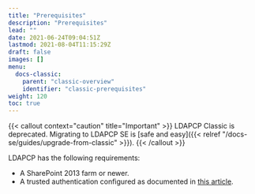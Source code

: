 ```yaml
---
title: "Prerequisites"
description: "Prerequisites"
lead: ""
date: 2021-06-24T09:04:51Z
lastmod: 2021-08-04T11:15:29Z
draft: false
images: []
menu: 
  docs-classic:
    parent: "classic-overview"
    identifier: "classic-prerequisites"
weight: 120
toc: true
---
```


{{< callout context="caution" title="Important" >}} LDAPCP Classic is deprecated. Migrating to LDAPCP SE is [safe and easy]({{< relref "/docs-se/guides/upgrade-from-classic" >}}). {{< /callout >}}

LDAPCP has the following requirements:

- A SharePoint 2013 farm or newer.
- A trusted authentication configured as documented in [this article](https://docs.microsoft.com/en-us/sharepoint/security-for-sharepoint-server/implement-saml-based-authentication-in-sharepoint-server).
